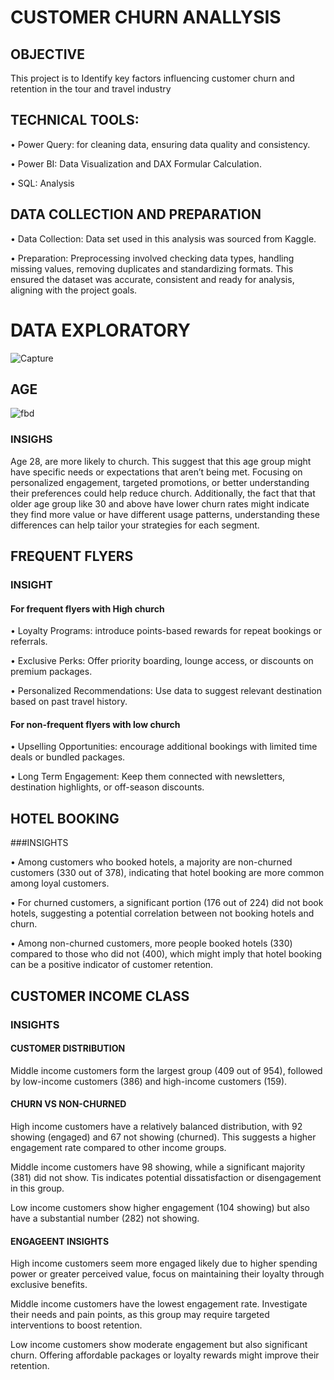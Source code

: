 # CUSTOMER CHURN ANALLYSIS
## OBJECTIVE
This project is to Identify key factors influencing customer churn and retention in the tour and travel industry

## TECHNICAL TOOLS:
• Power Query: for cleaning data, ensuring data quality and consistency.

• Power BI: Data Visualization and DAX Formular Calculation.

• SQL: Analysis

## DATA COLLECTION AND PREPARATION
• Data Collection: Data set used in this analysis was sourced from Kaggle.

• Preparation: Preprocessing involved checking data types, handling missing values, removing duplicates and standardizing formats. This ensured the dataset was accurate, consistent and ready for analysis, aligning with the project goals.
# DATA EXPLORATORY
![Capture](https://github.com/user-attachments/assets/81325c38-6c42-4062-a584-93204bbf5a22)

## AGE
![fbd](https://github.com/user-attachments/assets/d9413897-b55b-4831-84a4-7503149e2b77)

### INSIGHS
Age 28, are more likely to church. This suggest that this age group might have specific needs or expectations that aren’t being met. Focusing on personalized engagement, targeted promotions, or better understanding their preferences could help reduce church.
Additionally, the fact that that older age group like 30 and above have lower churn rates might indicate they find more value or have different usage patterns, understanding these differences can help tailor your strategies for each segment.
## FREQUENT FLYERS
### INSIGHT
#### For frequent flyers with High church
•	Loyalty Programs: introduce points-based rewards for repeat bookings or referrals.

•	Exclusive Perks: Offer priority boarding, lounge access, or discounts on premium packages.

•	Personalized Recommendations: Use data to suggest relevant destination based on past travel history.

#### For non-frequent flyers with low church

•	Upselling Opportunities: encourage additional bookings with limited time deals or bundled packages.

•	Long Term Engagement: Keep them connected with newsletters, destination highlights, or off-season discounts.

## HOTEL BOOKING

###INSIGHTS

•	Among customers who booked hotels, a majority are non-churned customers (330 out of 378), indicating that hotel booking are more common among loyal customers.

•	For churned customers, a significant portion (176 out of 224) did not book hotels, suggesting a potential correlation between not booking hotels and churn.

•	Among non-churned customers, more people booked hotels (330) compared to those who did not (400), which might imply that hotel booking can be a positive indicator of customer retention.

## CUSTOMER INCOME CLASS

### INSIGHTS

#### CUSTOMER DISTRIBUTION

Middle income customers form the largest group (409 out of 954), followed by low-income customers (386) and high-income customers (159).

#### CHURN VS NON-CHURNED
High income customers have a relatively balanced distribution, with 92 showing (engaged) and 67 not showing (churned). This suggests a higher engagement rate compared to other income groups.

Middle income customers have 98 showing, while a significant majority (381) did not show. Tis indicates potential dissatisfaction or disengagement in this group.

Low income customers show higher engagement (104 showing) but also have a substantial number (282) not showing.

#### ENGAGEENT INSIGHTS
High income customers seem more engaged likely due to higher spending power or greater perceived value, focus on maintaining their loyalty through exclusive benefits.

Middle income customers have the lowest engagement rate. Investigate their needs and pain points, as this group may require targeted interventions to boost retention.

Low income customers show moderate engagement but also significant churn. Offering affordable packages or loyalty rewards might improve their retention.


